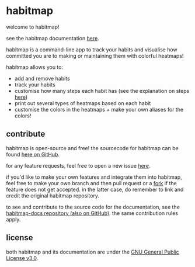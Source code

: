 # habitmap
welcome to habitmap!

see the habitmap documentation [here](https://tb-dhk.github.io/habitmap-docs/index.html).

habitmap is a command-line app to track your habits and visualise how committed you are to making or maintaining them with colorful heatmaps!

habitmap allows you to:
- add and remove habits
- track your habits
- customise how many steps each habit has (see the explanation on steps [here](commands/habit.md/#steps))
- print out several types of heatmaps based on each habit
- customise the colors in the heatmaps + make your own aliases for the colors!

## contribute
habitmap is open-source and free! the sourcecode for habitmap can be found [here on GitHub](https://github.com/tb-dhk/habitmap). 

for any feature requests, feel free to open a new issue [here](https://github.com/tb-dhk/habitmap/issues).

if you'd like to make your own features and integrate them into habitmap, feel free to make your own branch and then pull request or a [fork](https://github.com/tb-dhk/habitmap/fork) if the feature does not get accepted. in the latter case, do remember to link and credit the original habitmap repository.

to see and contribute to the source code for the documentation, see the [habitmap-docs repository (also on GitHub)](https://github.com/tb-dhk/habitmap-docs). the same contribution rules apply.

## license
both habitmap and its documentation are under the [GNU General Public License v3.0](https://github.com/tb-dhk/habitmap/blob/main/LICENSE).
